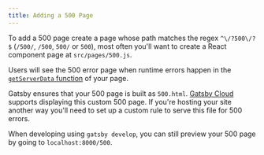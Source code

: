 ```yaml
---
title: Adding a 500 Page
---
```


To add a 500 page create a page whose path matches the regex `^\/?500\/?$` (`/500/`, `/500`, `500/` or `500`), most often you'll want to create a React component page at `src/pages/500.js`.

Users will see the 500 error page when runtime errors happen in the [`getServerData` function](/docs/reference/rendering-options/server-side-rendering/) of your page.

Gatsby ensures that your 500 page is built as `500.html`. [Gatsby Cloud](/products/cloud/) supports displaying this custom 500 page. If you're hosting your site another way you'll need to set up a custom rule to serve this file for 500 errors.

When developing using `gatsby develop`, you can still preview your 500 page by going to `localhost:8000/500`.
